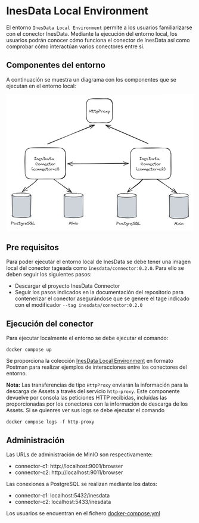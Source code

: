 # InesData Local Environment

El entorno `InesData Local Environment` permite a los usuarios familiarizarse con el conector InesData. Mediante la ejecución del entorno local, los usuarios podrán conocer cómo funciona el conector de InesData así como comprobar cómo interactúan varios conectores entre sí.

## Componentes del entorno

A continuación se muestra un diagrama con los componentes que se ejecutan en el entorno local:

![Local Components](./docs/components.png)

## Pre requisitos

Para poder ejecutar el entorno local de InesData se debe tener una imagen local del conector tageada como `inesdata/connector:0.2.0`. Para ello se deben seguir los siguientes pasos:

- Descargar el proyecto InesData Connector
- Seguir los pasos indicados en la documentación del repositorio para contenerizar el conector asegurándose que se genere el tage indicado con el modificador `--tag inesdata/connector:0.2.0`

## Ejecución del conector

Para ejecutar localmente el entorno se debe ejecutar el comando:

```
docker compose up
```

Se proporciona la colección [InesData Local Environment](resources/operations/InesData_Local_Environment.postman_collection.json) en formato Postman para realizar ejemplos de interacciones entre los conectores del entorno. 

**Nota:** Las transferencias de tipo `HttpProxy` enviarán la información para la descarga de Assets a través del servicio `http-proxy`. Este componente devuelve por consola las peticiones HTTP recibidas, incluídas las proporcionadas por los conectores con la información de descarga de los Assets. Si se quienres ver sus logs se debe ejecutar el comando 

```
docker compose logs -f http-proxy
```

## Administración

Las URLs de administración de MinIO son respectivamente:
- connector-c1: http://localhost:9001/browser
- connector-c2: http://localhost:9011/browser

Las conexiones a PostgreSQL se realizan mediante los datos:
- connector-c1: localhost:5432/inesdata
- connector-c2: localhost:5433/inesdata

Los usuarios se encuentran en el fichero [docker-compose.yml](docker-compose.yml)